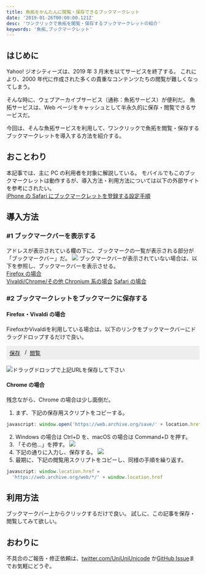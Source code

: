 ```yaml
---
title: 魚拓をかんたんに閲覧・保存できるブックマークレット
date: '2019-01-26T00:00:00.121Z'
desc: 'ワンクリックで魚拓を閲覧・保存するブックマークレットの紹介'
keywords: '魚拓,ブックマークレット'
---
```


## はじめに

Yahoo! ジオシティーズは、2019 年 3 月末を以てサービスを終了する。
これにより、2000 年代に作成された多くの貴重なコンテンツたちの閲覧が難しくなってしまう。

そんな時に、ウェブアーカイブサービス（通称：魚拓サービス）が便利だ。
魚拓サービスは、Web ページをキャッシュとして半永久的に保存・閲覧できるサービスだ。

今回は、そんな魚拓サービスを利用して、ワンクリックで魚拓を閲覧・保存するブックマークレットを導入する方法を紹介する。

## おことわり

本記事では、主に PC の利用者を対象に解説している。
モバイルでもこのブックマークレットは動作するが、導入方法・利用方法については以下の外部サイトを参考にされたい。  
[iPhone の Safari にブックマークレットを登録する設定手順](https://rezv.net/iphone/9352/)

## 導入方法

### #1 ブックマークバーを表示する

アドレスが表示されている欄の下に、ブックマークの一覧が表示される部分が「ブックマークバー」だ。
![](https://i.imgur.com/tuVmGex.png)
ブックマークバーが表示されていない場合は、以下を参照し、ブックマークバーを表示させる。  
[Firefox の場合](https://support.mozilla.org/ja/kb/bookmarks-toolbar-display-favorite-websites#w_ciccagczckagceckcecackacaecjaaaaagyzaecjaeaoao)  
[Vivaldi/Chrome/その他 Chronium 系の場合](https://support.google.com/chrome/answer/188842?co=GENIE.Platform%3DDesktop&hl=ja)
[Safari の場合](https://support.apple.com/ja-jp/guide/safari/ibrw1012/mac)

### #2 ブックマークレットをブックマークに保存する

#### Firefox・Vivaldi の場合

<p style="margin-bottom: 8px">
FirefoxかVivaldiを利用している場合は、以下のリンクをブックマークバーにドラッグドロップするだけで良い。
</p>
<p style="background: #eee; display: flex; padding: 8px;margin-bottom: 16px;">
<a href='javascript:window.open("https://web.archive.org/save/"+location.href)'>保存</a>
&nbsp;&nbsp;&nbsp;/&nbsp;&nbsp;
<a href='javascript: window.location.href="https://web.archive.org/web/*/"  + window.location.href'>閲覧</a>
</p>

![ドラッグドロップで上記URLを保存して下さい](https://i.imgur.com/ZA9AFwH.png)

#### Chrome の場合

残念ながら、Chrome の場合は少し面倒だ。

1. まず、下記の保存用スクリプトをコピーする。

```js
javascript: window.open('https://web.archive.org/save/' + location.href)
```

2. Windows の場合は Ctrl+D を、macOS の場合は Command+D を押す。
3. 「その他...」を押す。
   ![](https://i.imgur.com/RhCfdBX.png)
4. 下記の通りに入力し、保存する。
   ![](https://i.imgur.com/o50Gjlp.png)
5. 最期に、下記の閲覧用スクリプトをコピーし、同様の手順を繰り返す。

```js
javascript: window.location.href =
  'https://web.archive.org/web/*/' + window.location.href
```

## 利用方法

ブックマークバー上からクリックするだけで良い。
試しに、この記事を保存・閲覧してみて欲しい。

## おわりに

不具合のご報告・修正依頼は、[twitter.com/UniUniUnicode](https://twitter.com/UniUniUnicode) か[GitHub Issue](https://github.com/UniUniUnicode/blog)までお気軽にどうぞ。
